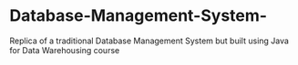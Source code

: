 # Database-Management-System-
Replica of a traditional Database Management System but built using Java for Data Warehousing course
